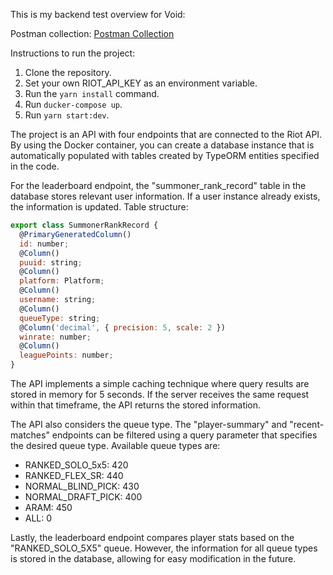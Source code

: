 This is my backend test overview for Void:

Postman collection:
[Postman Collection](https://blue-resonance-754135.postman.co/workspace/Team-Workspace~1d1621fe-fc22-4b1d-83e0-d466924669fc/collection/27000041-c4cef10d-c1c3-498f-9570-4eab0db548f3?action=share&creator=27000041)

Instructions to run the project:

1. Clone the repository.
2. Set your own RIOT_API_KEY as an environment variable.
3. Run the `yarn install` command.
4. Run `ducker-compose up`.
5. Run `yarn start:dev`.

The project is an API with four endpoints that are connected to the Riot API. By using the Docker container, you can create a database instance that is automatically populated with tables created by TypeORM entities specified in the code.

For the leaderboard endpoint, the "summoner_rank_record" table in the database stores relevant user information. If a user instance already exists, the information is updated. Table structure:

```javascript
export class SummonerRankRecord {
  @PrimaryGeneratedColumn()
  id: number;
  @Column()
  puuid: string;
  @Column()
  platform: Platform;
  @Column()
  username: string;
  @Column()
  queueType: string;
  @Column('decimal', { precision: 5, scale: 2 })
  winrate: number;
  @Column()
  leaguePoints: number;
}
```


The API implements a simple caching technique where query results are stored in memory for 5 seconds. If the server receives the same request within that timeframe, the API returns the stored information.

The API also considers the queue type. The "player-summary" and "recent-matches" endpoints can be filtered using a query parameter that specifies the desired queue type. Available queue types are:

- RANKED_SOLO_5x5: 420
- RANKED_FLEX_SR: 440
- NORMAL_BLIND_PICK: 430
- NORMAL_DRAFT_PICK: 400
- ARAM: 450
- ALL: 0

Lastly, the leaderboard endpoint compares player stats based on the "RANKED_SOLO_5X5" queue. However, the information for all queue types is stored in the database, allowing for easy modification in the future.

